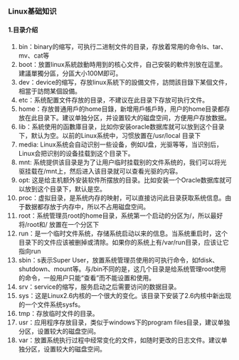 ### Linux基础知识
#### 1.目录介绍

1. bin：binary的缩写，可执行二进制文件的目录，存放着常用的命令ls、tar、mv、cat等
2. boot：放置linux系統啟動時用到的核心文件，自己安裝的軟件別放在這里。建議單獨分區，分區大小100M即可。
3. dev：device的缩写，存放linux系統下的設備文件，訪問該目錄下某個文件，相當于訪問某個設備。
4. etc：系统配置文件存放的目录，不建议在此目录下存放可执行文件。
5. home：存放普通用戶的home目錄，新增用戶帳戶時，用户的home目录都存放在此目录下。建议单独分区，并设置较大的磁盘空间，方便用户存放数据。
6. lib：系統使用的函數庫目录，比如你安装oracle数据库就可以放到这个目录下，默认为空。以前的Linux系统中，习惯放置在/usr/local 目录下
7. media: Linux系统会自动识别一些设备，例如U盘，光驱等等，当识别后，Linux会把识别的设备挂载到这个目录下。
8. mnt: 系统提供该目录是为了让用户临时挂载别的文件系统的，我们可以将光驱挂载在/mnt上，然后进入该目录就可以查看光驱的内容。
9. opt: 这是给主机额外安装软件所摆放的目录。比如安装一个Oracle数据库就可以放到这个目录下，默认是空。
10. proc：虚拟目录，是系统内存的映射，可以直接访问此目录获取系统信息。由于数据都存放于内存中，所以不占用磁盘空间。
11. root：系统管理员root的home目录，系统第一个启动的分区为/，所以最好将/root和/ 放置在一个分区下
12. run：是一个临时文件系统，存储系统启动以来的信息。当系统重启时，这个目录下的文件应该被删掉或清除。如果你的系统上有/var/run目录，应该让它指向run
13. sbin：s表示Super User，放置系统管理员使用的可执行命令，如fdisk、shutdown、mount等。与/bin不同的是，这几个目录是给系统管理root使用的命令，一般用户只能“查看”而不能设置和使用。
14. srv：service的缩写，服务启动之后需要访问的数据目录。
15. sys：这是Linux2.6内核的一个很大的变化。该目录下安装了2.6内核中新出现的一个文件系统sysfs。
16. tmp：存放临时文件的目录。
17. usr：应用程序存放目录，类似于windows下的program files目录，建议单独分区，设置较大的磁盘空间。
18. var：放置系统执行过程中经常变化的文件，如随时更改的日志文件。建议单独分区，设置较大的磁盘空间。